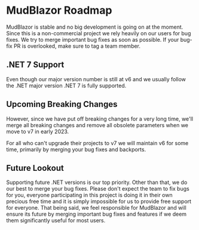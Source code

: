 # MudBlazor Roadmap

MudBlazor is stable and no big development is going on at the moment. Since this is a non-commercial project we rely heavily on our users for bug fixes. 
We try to merge important bug fixes as soon as possible. If your bug-fix PR is overlooked, make sure to tag a team member. 

## .NET 7 Support
Even though our major version number is still at v6 and we usually follow the .NET major version .NET 7 is fully supported.

## Upcoming Breaking Changes

However, since we have put off breaking changes for a very long time, we'll 
merge all breaking changes and remove all obsolete parameters when we move to v7 in early 2023.

For all who can't upgrade their projects to v7 we will maintain v6 for some time, primarily by merging your bug fixes and backports.

## Future Lookout

Supporting future .NET versions is our top priority. Other than that, we do our best to merge your bug fixes. Please don't expect 
the team to fix bugs for you, everyone participating in this project is doing it in their own precious free time and it is simply 
impossible for us to provide free support for everyone. That being said, we feel responsible for MudBlazor and will ensure its
future by merging important bug fixes and features if we deem them significantly useful for most users. 
